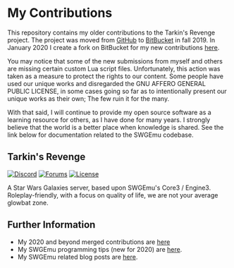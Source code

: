 # My Contributions

This repository contains my older contributions to the Tarkin's Revenge project. The project was moved from [GitHub](https://github.com/TarkinII/Tarkins-Revenge) to [BitBucket](https://bitbucket.org/tarkinsrevenge/tarkins-revenge/src/master/) in fall 2019. In January 2020 I create a fork on BitBucket for my new contributions [here](https://bitbucket.org/tatwi/tarkins-revenge-my-contrib/src/master/).  

You may notice that some of the new submissions from myself and others are missing certain custom Lua script files. Unfortunately, this action was taken as a measure to protect the rights to our content. Some people have used our unique works and disregarded the GNU AFFERO GENERAL PUBLIC LICENSE, in some cases going so far as to intentionally present our unique works as their own; The few ruin it for the many.  

With that said, I will continue to provide my open source software as a learning resource for others, as I have done for many years. I strongly believe that the world is a better place when knowledge is shared. See the link below for documentation related to the SWGEmu codebase.  

## Tarkin's Revenge

[![Discord](https://discordapp.com/api/guilds/198160124320284674/widget.png)](https://discord.gg/3bGJvm4) [![Forums](https://img.shields.io/badge/tarkin%20forums-Click%20Here-ff69b4.svg?style=plastic)](http://tarkinswg.com/) [![License](https://img.shields.io/badge/license-AGPL%203.0-green.svg?style=plastic)](https://github.com/TarkinII/Tarkins-Revenge/blob/master/LICENSE)


A Star Wars Galaxies server, based upon SWGEmu's Core3 / Engine3.  Roleplay-friendly, with a focus on quality of life, we are not your average glowbat zone.

## Further Information  
- My 2020 and beyond merged contributions are [here](https://bitbucket.org/tatwi/tarkins-revenge-my-contrib/pull-requests/?state=MERGED)
- My SWGEmu programming tips (new for 2020) are [here](https://bitbucket.org/snippets/tatwi/).
- My SWGEmu related blog posts are [here](https://semi-nerdly.ca/games-i-play/star-wars-galaxies-swgemu/).
